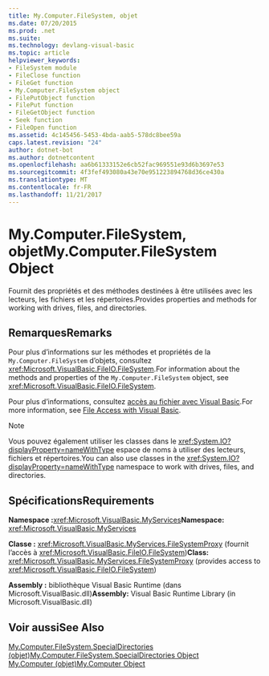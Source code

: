 ```yaml
---
title: My.Computer.FileSystem, objet
ms.date: 07/20/2015
ms.prod: .net
ms.suite: 
ms.technology: devlang-visual-basic
ms.topic: article
helpviewer_keywords:
- FileSystem module
- FileClose function
- FileGet function
- My.Computer.FileSystem object
- FilePutObject function
- FilePut function
- FileGetObject function
- Seek function
- FileOpen function
ms.assetid: 4c145456-5453-4bda-aab5-578dc8bee59a
caps.latest.revision: "24"
author: dotnet-bot
ms.author: dotnetcontent
ms.openlocfilehash: aa6b61333152e6cb52fac969551e93d6b3697e53
ms.sourcegitcommit: 4f3fef493080a43e70e951223894768d36ce430a
ms.translationtype: MT
ms.contentlocale: fr-FR
ms.lasthandoff: 11/21/2017
---
```

# <a name="mycomputerfilesystem-object"></a><span data-ttu-id="b0a1d-102">My.Computer.FileSystem, objet</span><span class="sxs-lookup"><span data-stu-id="b0a1d-102">My.Computer.FileSystem Object</span></span>
<span data-ttu-id="b0a1d-103">Fournit des propriétés et des méthodes destinées à être utilisées avec les lecteurs, les fichiers et les répertoires.</span><span class="sxs-lookup"><span data-stu-id="b0a1d-103">Provides properties and methods for working with drives, files, and directories.</span></span>  
  
## <a name="remarks"></a><span data-ttu-id="b0a1d-104">Remarques</span><span class="sxs-lookup"><span data-stu-id="b0a1d-104">Remarks</span></span>  
 <span data-ttu-id="b0a1d-105">Pour plus d’informations sur les méthodes et propriétés de la `My.Computer.FileSystem` d’objets, consultez <xref:Microsoft.VisualBasic.FileIO.FileSystem>.</span><span class="sxs-lookup"><span data-stu-id="b0a1d-105">For information about the methods and properties of the `My.Computer.FileSystem` object, see <xref:Microsoft.VisualBasic.FileIO.FileSystem>.</span></span>  
  
 <span data-ttu-id="b0a1d-106">Pour plus d’informations, consultez [accès au fichier avec Visual Basic](../../../visual-basic/developing-apps/programming/drives-directories-files/file-access.md).</span><span class="sxs-lookup"><span data-stu-id="b0a1d-106">For more information, see [File Access with Visual Basic](../../../visual-basic/developing-apps/programming/drives-directories-files/file-access.md).</span></span>  
  
> [!NOTE]
>  <span data-ttu-id="b0a1d-107">Vous pouvez également utiliser les classes dans le <xref:System.IO?displayProperty=nameWithType> espace de noms à utiliser des lecteurs, fichiers et répertoires.</span><span class="sxs-lookup"><span data-stu-id="b0a1d-107">You can also use classes in the <xref:System.IO?displayProperty=nameWithType> namespace to work with drives, files, and directories.</span></span>  
  
## <a name="requirements"></a><span data-ttu-id="b0a1d-108">Spécifications</span><span class="sxs-lookup"><span data-stu-id="b0a1d-108">Requirements</span></span>  
 <span data-ttu-id="b0a1d-109">**Namespace :**<xref:Microsoft.VisualBasic.MyServices></span><span class="sxs-lookup"><span data-stu-id="b0a1d-109">**Namespace:** <xref:Microsoft.VisualBasic.MyServices></span></span>  
  
 <span data-ttu-id="b0a1d-110">**Classe :** <xref:Microsoft.VisualBasic.MyServices.FileSystemProxy> (fournit l’accès à <xref:Microsoft.VisualBasic.FileIO.FileSystem>)</span><span class="sxs-lookup"><span data-stu-id="b0a1d-110">**Class:** <xref:Microsoft.VisualBasic.MyServices.FileSystemProxy> (provides access to <xref:Microsoft.VisualBasic.FileIO.FileSystem>)</span></span>  
  
 <span data-ttu-id="b0a1d-111">**Assembly :** bibliothèque Visual Basic Runtime (dans Microsoft.VisualBasic.dll)</span><span class="sxs-lookup"><span data-stu-id="b0a1d-111">**Assembly:** Visual Basic Runtime Library (in Microsoft.VisualBasic.dll)</span></span>  
  
## <a name="see-also"></a><span data-ttu-id="b0a1d-112">Voir aussi</span><span class="sxs-lookup"><span data-stu-id="b0a1d-112">See Also</span></span>  
 [<span data-ttu-id="b0a1d-113">My.Computer.FileSystem.SpecialDirectories (objet)</span><span class="sxs-lookup"><span data-stu-id="b0a1d-113">My.Computer.FileSystem.SpecialDirectories Object</span></span>](../../../visual-basic/language-reference/objects/my-computer-filesystem-specialdirectories-object.md)  
 [<span data-ttu-id="b0a1d-114">My.Computer (objet)</span><span class="sxs-lookup"><span data-stu-id="b0a1d-114">My.Computer Object</span></span>](../../../visual-basic/language-reference/objects/my-computer-object.md)
